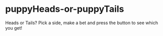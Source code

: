 # puppyHeads-or-puppyTails
Heads or Tails? Pick a side, make a bet and press the button to see which you get!


